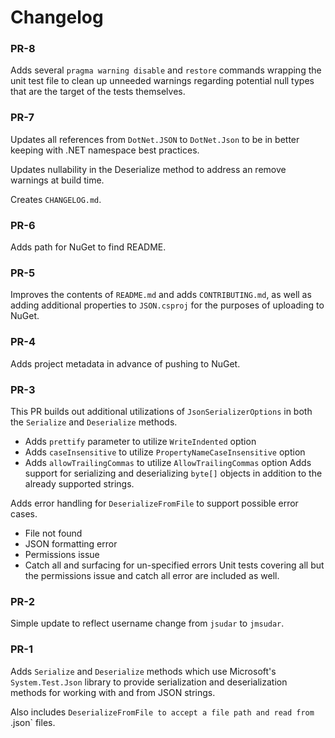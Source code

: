 # Changelog

### PR-8

Adds several `pragma warning disable` and `restore` commands wrapping the unit test file to clean up unneeded warnings regarding potential null types that are the target of the tests themselves.

### PR-7

Updates all references from `DotNet.JSON` to `DotNet.Json` to be in better keeping with .NET namespace best practices.

Updates nullability in the Deserialize method to address an remove warnings at build time.

Creates `CHANGELOG.md`.

### PR-6

Adds path for NuGet to find README.

### PR-5

Improves the contents of `README.md` and adds `CONTRIBUTING.md`, as well as adding additional properties to `JSON.csproj` for the purposes of uploading to NuGet.

### PR-4

Adds project metadata in advance of pushing to NuGet.

### PR-3

This PR builds out additional utilizations of `JsonSerializerOptions` in both the `Serialize` and `Deserialize` methods.

- Adds `prettify` parameter to utilize `WriteIndented` option
- Adds `caseInsensitive` to utilize `PropertyNameCaseInsensitive` option
- Adds `allowTrailingCommas` to utilize `AllowTrailingCommas` option
Adds support for serializing and deserializing `byte[]` objects in addition to the already supported strings.

Adds error handling for `DeserializeFromFile` to support possible error cases.

- File not found
- JSON formatting error
- Permissions issue
- Catch all and surfacing for un-specified errors
Unit tests covering all but the permissions issue and catch all error are included as well.

### PR-2

Simple update to reflect username change from `jsudar` to `jmsudar`.

### PR-1

Adds `Serialize` and `Deserialize` methods which use Microsoft's `System.Test.Json` library to provide serialization and deserialization methods for working with and from JSON strings.

Also includes `DeserializeFromFile to accept a file path and read from `.json` files.
